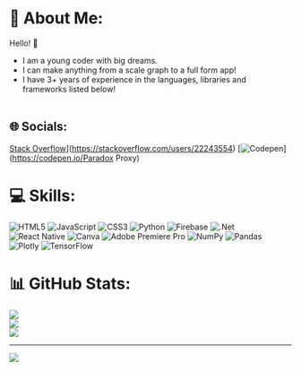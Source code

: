 # 💫 About Me:
Hello! 👋
- I am a young coder with big dreams. 
- I can make anything from a scale graph to a full form app! 
- I have 3+ years of experience in the languages, libraries and frameworks listed below!
<br><br>


## 🌐 Socials:
[Stack Overflow](https://img.shields.io/badge/-Stackoverflow-FE7A16?logo=stack-overflow&logoColor=white)](https://stackoverflow.com/users/22243554) [![Codepen](https://img.shields.io/badge/Codepen-000000?style=for-the-badge&logo=codepen&logoColor=white)](https://codepen.io/Paradox Proxy) 

# 💻 Skills:
![HTML5](https://img.shields.io/badge/html5-%23E34F26.svg?style=for-the-badge&logo=html5&logoColor=white) ![JavaScript](https://img.shields.io/badge/javascript-%23323330.svg?style=for-the-badge&logo=javascript&logoColor=%23F7DF1E) ![CSS3](https://img.shields.io/badge/css3-%231572B6.svg?style=for-the-badge&logo=css3&logoColor=white) ![Python](https://img.shields.io/badge/python-3670A0?style=for-the-badge&logo=python&logoColor=ffdd54) ![Firebase](https://img.shields.io/badge/firebase-%23039BE5.svg?style=for-the-badge&logo=firebase) ![.Net](https://img.shields.io/badge/.NET-5C2D91?style=for-the-badge&logo=.net&logoColor=white) ![React Native](https://img.shields.io/badge/react_native-%2320232a.svg?style=for-the-badge&logo=react&logoColor=%2361DAFB) ![Canva](https://img.shields.io/badge/Canva-%2300C4CC.svg?style=for-the-badge&logo=Canva&logoColor=white) ![Adobe Premiere Pro](https://img.shields.io/badge/Adobe%20Premiere%20Pro-9999FF.svg?style=for-the-badge&logo=Adobe%20Premiere%20Pro&logoColor=white) ![NumPy](https://img.shields.io/badge/numpy-%23013243.svg?style=for-the-badge&logo=numpy&logoColor=white) ![Pandas](https://img.shields.io/badge/pandas-%23150458.svg?style=for-the-badge&logo=pandas&logoColor=white) ![Plotly](https://img.shields.io/badge/Plotly-%233F4F75.svg?style=for-the-badge&logo=plotly&logoColor=white) ![TensorFlow](https://img.shields.io/badge/TensorFlow-%23FF6F00.svg?style=for-the-badge&logo=TensorFlow&logoColor=white)
# 📊 GitHub Stats:
![](https://github-readme-stats.vercel.app/api?username=4rus&theme=dark&hide_border=true&include_all_commits=true&count_private=false)<br/>
![](https://github-readme-streak-stats.herokuapp.com/?user=4rus&theme=dark&hide_border=true)<br/>
![](https://github-readme-stats.vercel.app/api/top-langs/?username=4rus&theme=dark&hide_border=true&include_all_commits=true&count_private=false&layout=compact)

---
[![](https://visitcount.itsvg.in/api?id=4rus&icon=1&color=1)](https://visitcount.itsvg.in)

